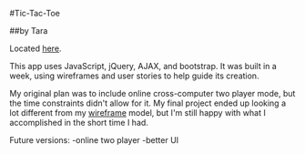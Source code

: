 #Tic-Tac-Toe

##by Tara

Located [here](http://tfavazza.github.io/game-project-client/).

This app uses JavaScript, jQuery, AJAX, and bootstrap. It was built in a week,
using wireframes and user stories to help guide its creation.

My original plan was to include online cross-computer two player mode, but
the time constraints didn't allow for it. My final project ended up looking a
lot different from my [wireframe](http://imgur.com/a/OycBH) model, but I'm still
happy with what I accomplished in the short time I had. 

Future versions:
  -online two player
  -better UI
